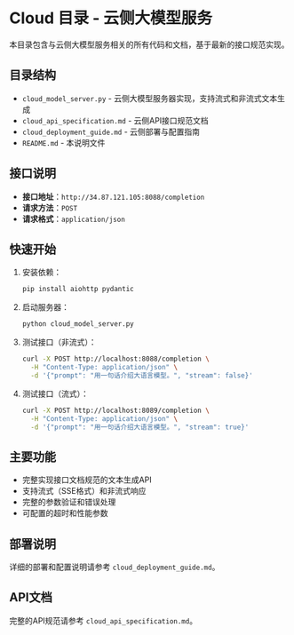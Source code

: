 # Cloud 目录 - 云侧大模型服务

本目录包含与云侧大模型服务相关的所有代码和文档，基于最新的接口规范实现。

## 目录结构

- `cloud_model_server.py` - 云侧大模型服务器实现，支持流式和非流式文本生成
- `cloud_api_specification.md` - 云侧API接口规范文档
- `cloud_deployment_guide.md` - 云侧部署与配置指南
- `README.md` - 本说明文件

## 接口说明

- **接口地址**：`http://34.87.121.105:8088/completion`
- **请求方法**：`POST`
- **请求格式**：`application/json`

## 快速开始

1. 安装依赖：
   ```bash
   pip install aiohttp pydantic
   ```

2. 启动服务器：
   ```bash
   python cloud_model_server.py
   ```

3. 测试接口（非流式）：
   ```bash
   curl -X POST http://localhost:8088/completion \
     -H "Content-Type: application/json" \
     -d '{"prompt": "用一句话介绍大语言模型。", "stream": false}'
   ```

4. 测试接口（流式）：
   ```bash
   curl -X POST http://localhost:8089/completion \
     -H "Content-Type: application/json" \
     -d '{"prompt": "用一句话介绍大语言模型。", "stream": true}'
   ```

## 主要功能

- 完整实现接口文档规范的文本生成API
- 支持流式（SSE格式）和非流式响应
- 完整的参数验证和错误处理
- 可配置的超时和性能参数

## 部署说明

详细的部署和配置说明请参考 `cloud_deployment_guide.md`。

## API文档

完整的API规范请参考 `cloud_api_specification.md`。
